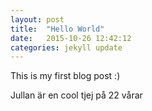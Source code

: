```yaml
---
layout: post
title:  "Hello World"
date:   2015-10-26 12:42:12
categories: jekyll update
---
```


This is my first blog post :)

Jullan är en cool tjej på 22 vårar